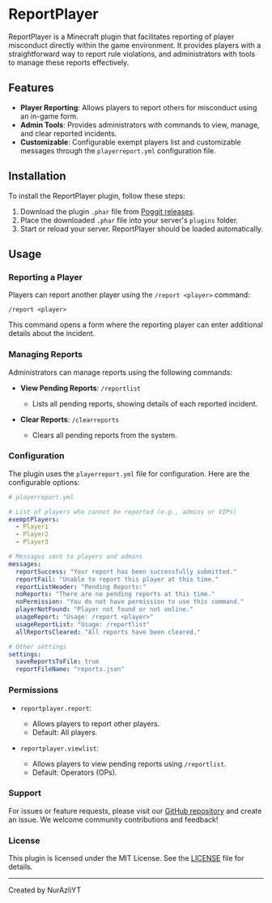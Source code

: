 # ReportPlayer

ReportPlayer is a Minecraft plugin that facilitates reporting of player misconduct directly within the game environment. It provides players with a straightforward way to report rule violations, and administrators with tools to manage these reports effectively.

## Features

- **Player Reporting**: Allows players to report others for misconduct using an in-game form.
- **Admin Tools**: Provides administrators with commands to view, manage, and clear reported incidents.
- **Customizable**: Configurable exempt players list and customizable messages through the `playerreport.yml` configuration file.

## Installation

To install the ReportPlayer plugin, follow these steps:

1. Download the plugin `.phar` file from [Poggit releases](https://poggit.pmmp.io/p/ReportPlayer).
2. Place the downloaded `.phar` file into your server's `plugins` folder.
3. Start or reload your server. ReportPlayer should be loaded automatically.

## Usage

### Reporting a Player

Players can report another player using the `/report <player>` command:

```
/report <player>
```

This command opens a form where the reporting player can enter additional details about the incident.

### Managing Reports

Administrators can manage reports using the following commands:

- **View Pending Reports**: `/reportlist`
  - Lists all pending reports, showing details of each reported incident.

- **Clear Reports**: `/clearreports`
  - Clears all pending reports from the system.

### Configuration

The plugin uses the `playerreport.yml` file for configuration. Here are the configurable options:

```yaml
# playerreport.yml

# List of players who cannot be reported (e.g., admins or VIPs)
exemptPlayers:
  - Player1
  - Player2
  - Player3

# Messages sent to players and admins
messages:
  reportSuccess: "Your report has been successfully submitted."
  reportFail: "Unable to report this player at this time."
  reportListHeader: "Pending Reports:"
  noReports: "There are no pending reports at this time."
  noPermission: "You do not have permission to use this command."
  playerNotFound: "Player not found or not online."
  usageReport: "Usage: /report <player>"
  usageReportList: "Usage: /reportlist"
  allReportsCleared: "All reports have been cleared."

# Other settings
settings:
  saveReportsToFile: true
  reportFileName: "reports.json"
```

### Permissions

- `reportplayer.report`:
  - Allows players to report other players.
  - Default: All players.

- `reportplayer.viewlist`:
  - Allows players to view pending reports using `/reportlist`.
  - Default: Operators (OPs).

### Support

For issues or feature requests, please visit our [GitHub repository](https://github.com/NurAzliYT/ReportPlayer) and create an issue. We welcome community contributions and feedback!

### License

This plugin is licensed under the MIT License. See the [LICENSE](LICENSE) file for details.

---

Created by NurAzliYT

